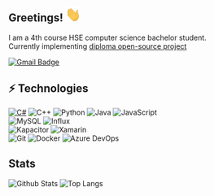 ## Greetings! <img src="https://raw.githubusercontent.com/Deaglegross/Deaglegross/master/resources/wave.gif" width="30px">

I am a 4th course HSE computer science bachelor student.  
Currently implementing [diploma open-source project](https://github.com/DeagleGross/Rplugin)

[![Gmail Badge](https://img.shields.io/badge/-deagle.gross@gmail.com-c14438?logo=Gmail&logoColor=white&link=mailto:deagle.gross@gmail.com)](mailto:deagle.gross@gmail.com)

## ⚡ Technologies

[![C#](https://img.shields.io/badge/-CSharp-black?logo=csharp)](https://docs.microsoft.com/en-us/dotnet/csharp/)
![C++](https://img.shields.io/badge/-C++-00599C?logo=c)
![Python](https://img.shields.io/badge/-Python-yellow?logo=Python)
![Java](https://img.shields.io/badge/-java-E34A86?logo=java)
![JavaScript](https://img.shields.io/badge/-JavaScript-black?logo=javascript)  
![MySQL](https://img.shields.io/badge/-MySQL-black?logo=mysql)
![Influx](https://img.shields.io/badge/-Influx-black?logo=influxdb)  
![Kapacitor](https://img.shields.io/badge/-Kapacitor-black?logo=kapacitor)
![Xamarin](https://img.shields.io/badge/-Xamarin-181717?logo=xamarin)  
![Git](https://img.shields.io/badge/-Git-black?style=flat-square&logo=git)
![Docker](https://img.shields.io/badge/-Docker-black?logo=docker)
![Azure DevOps](https://img.shields.io/badge/Microsoft%20Azure-232F7E?logo=microsoft-azure)

## Stats

![Github Stats](https://github-readme-stats.vercel.app/api?username=DeagleGross&count_private=true&theme=dark&show_icons=true&include_all_commits=true)
![Top Langs](https://github-readme-stats.vercel.app/api/top-langs/?username=DeagleGross&hide=TeX&theme=dark&layout=compact)